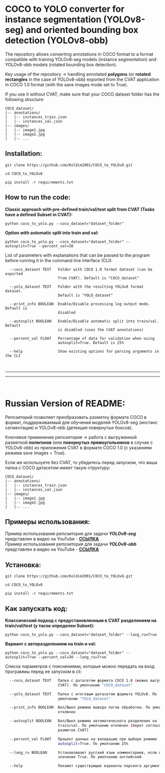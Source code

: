 #  COCO to YOLO converter for instance segmentation (YOLOv8-seg) and oriented bounding box detection (YOLOv8-obb)

The repository allows converting annotations in COCO format to a format compatible with training YOLOv8-seg models (instance segmentation) and YOLOv8-obb models (rotated bounding box detection).

Key usage of the repository -> handling annotated **polygons** (or **rotated rectangles** in the case of YOLOv8-obb) exported from the CVAT application in COCO 1.0 format (with the save images mode set to True).

If you use it without CVAT, make sure that your COCO dataset folder has the following structure:

```
COCO_dataset/
|-- annotations/
|   |-- instances_train.json
|   |-- instances_val.json
|-- images/
|   |-- image1.jpg
|   |-- image2.jpg
|   |-- ...
```

## Installation:
```
git clone https://github.com/Koldim2001/COCO_to_YOLOv8.git

cd COCO_to_YOLOv8

pip install -r requirements.txt
```


## How to run the code:

__Classic approach with pre-defined train/val/test split from CVAT (Tasks have a defined Subset in CVAT):__
```
python coco_to_yolo.py --coco_dataset="dataset_folder"
```
__Option with automatic split into train and val:__

```
python coco_to_yolo.py --coco_dataset="dataset_folder" --autosplit=True --percent_val=30
```

List of parameters with explanations that can be passed to the program before running it in the command line interface (CLI):

```
  --coco_dataset TEXT   Folder with COCO 1.0 format dataset (can be exported
                        from CVAT). Default is "COCO_dataset"

  --yolo_dataset TEXT   Folder with the resulting YOLOv8 format dataset.
                        Default is "YOLO_dataset"

  --print_info BOOLEAN  Enable/Disable processing log output mode. Default is
                        disabled

  --autosplit BOOLEAN   Enable/Disable automatic split into train/val. Default
                        is disabled (uses the CVAT annotations)

  --percent_val FLOAT   Percentage of data for validation when using
                        autosplit=True. Default is 25%

  --help                Show existing options for parsing arguments in the CLI

```


<br/>

---

---
<br/>

# Russian Version of README:

Репозиторий позволяет преобразовать разметку формата COCO в формат, поддерживаемый для обучения моделей YOLOv8-seg (инстанс сегментация) и YOLOv8-obb (детекция повернутых боксов).

Ключевое применение репозитория -> работа с выгруженной разметкой **полигонов** (или **повернутых прямоугольников** в случае с YOLOv8-obb) из приложения CVAT в формате COCO 1.0 (с указанием режима save images = True).

Если же используете без CVAT, то убедитесь перед запуском, что ваша папка с COCO датасетом имеет такую структуру:
```
COCO_dataset/
|-- annotations/
|   |-- instances_train.json
|   |-- instances_val.json
|-- images/
|   |-- image1.jpg
|   |-- image2.jpg
|   |-- ...
```

## Примеры использования:

Пример использования репозитория для задачи ***YOLOv8-seg*** представлен в видео на YouTube - [__ССЫЛКА__](https://www.youtube.com/watch?v=FF3mIWF0vFs&t=6s?t=34m49s) <br/>
Пример использования репозитория для задачи ***YOLOv8-obb*** представлен в видео на YouTube - [__ССЫЛКА__](https://www.youtube.com/watch?v=CZ_kZlto3IY&t=920s?t=20m2s)

## Установка:
```
git clone https://github.com/Koldim2001/COCO_to_YOLOv8.git

cd COCO_to_YOLOv8

pip install -r requirements.txt
```

## Как запускать код:

__Классический подход c предустановленным в CVAT разделением на train/val/test (у тасок определен Subset):__
```
python coco_to_yolo.py --coco_dataset="dataset_folder" --lang_ru=True
```
__Вариант с авторазделением на train и val:__

```
python coco_to_yolo.py --coco_dataset="dataset_folder" --autosplit=True --percent_val=30 --lang_ru=True
```

Список параметров с пояснениями, которые можно передать на вход программы перед ее запуском в cli:
```bash
  --coco_dataset TEXT   Папка с датасетом формата COCO 1.0 (можно выгрузить из
                        CVAT). По умолчанию "COCO_dataset"

  --yolo_dataset TEXT   Папка с итоговым датасетом формата YOLOv8. По
                        умолчанию "YOLO_dataset"

  --print_info BOOLEAN  Вкл/Выкл режима вывода логов обработки. По умолчанию
                        отключен

  --autosplit BOOLEAN   Вкл/Выкл режима автоматического разделения на
                        train/val. По умолчанию отключен (берет согласно
                        разметке CVAT)

  --percent_val FLOAT   Процент данных на валидацию при выборе режима
                        autosplit=True. По умолчанию 25%

  --lang_ru BOOLEAN     Устанавливает русский язык комментариев, если выбрано 
                        значение True. По умолчанию английский 

  --help                Покажет существующие варианты парсинга аргументов в CLI
  ```
